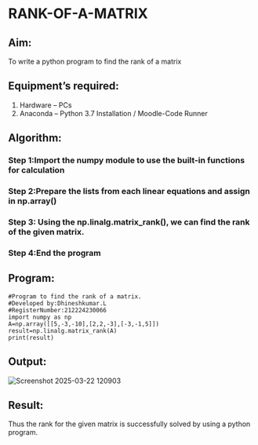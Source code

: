 # RANK-OF-A-MATRIX
## Aim:
To write a python program to find the rank of a matrix
## Equipment’s required:
1. 	Hardware – PCs
2. 	Anaconda – Python 3.7 Installation / Moodle-Code Runner
## Algorithm:
### Step 1:Import the numpy module to use the built-in functions for calculation
### Step 2:Prepare the lists from each linear equations and assign in np.array()
### Step 3: Using the np.linalg.matrix_rank(), we can find the rank of the given matrix.
### Step 4:End the program
## Program:
```
#Program to find the rank of a matrix.
#Developed by:Dhineshkumar.L
#RegisterNumber:212224230066
import numpy as np
A=np.array([[5,-3,-10],[2,2,-3],[-3,-1,5]])
result=np.linalg.matrix_rank(A)
print(result)
```
## Output:
![Screenshot 2025-03-22 120903](https://github.com/user-attachments/assets/7d14f87f-b636-4eaa-8b15-d7df5648af60)

## Result:
Thus the rank for the given matrix is successfully solved by  using a python program.

